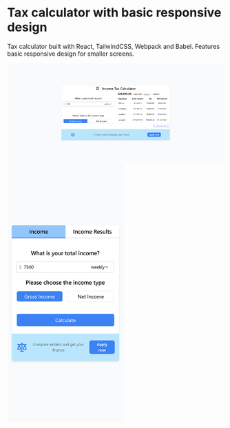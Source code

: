 # Tax calculator with basic responsive design

Tax calculator built with React, TailwindCSS, Webpack and Babel. Features basic responsive design for smaller screens.

![Desktop](desktop.png)
![Mobile](mobile.png)
